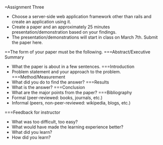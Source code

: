 =Assignment Three
* Choose a server-side web application framework other than rails and create an application using it. 
* Create a paper and an approximately 25 minutes presentation/demonstration based on your findings. 
* The presentation/demonstrations will start in class on March 7th. Submit the paper here.

==The form of your paper must be the following.
===Abstract/Executive Summary
*    What the paper is about in a few sentences.
===Introduction
*    Problem statement and your approach to the problem.
===Method/Measurement
*    What did you do to find the answer?
===Results
*    What is the answer?
===Conclusion
*    What are the major points from the paper?
===Bibliography
*    Formal (peer-reviewed: books, journals, etc.)
*    Informal (peers, non-peer-reviewed: wikipedia, blogs, etc.)

===Feedback for instructor
*    What was too difficult, too easy?
*    What would have made the learning experience better?
*    What did you learn?
*    How did you learn?
